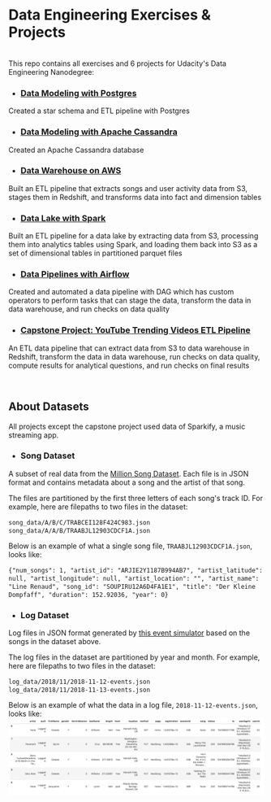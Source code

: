 # Data Engineering Exercises & Projects

<br>
This repo contains all exercises and 6 projects for Udacity's Data Engineering Nanodegree: 

<br>

- ### [Data Modeling with Postgres](https://github.com/starryxy/Data-Engineering/tree/master/Project_1A%20Data%20Modeling%20with%20Prostgres)
Created a star schema and ETL pipeline with Postgres

- ### [Data Modeling with Apache Cassandra](https://github.com/starryxy/Data-Engineering/tree/master/Project_1B%20Data%20Modeling%20with%20Apache%20Cassandra)
Created an Apache Cassandra database

- ### [Data Warehouse on AWS](https://github.com/starryxy/Data-Engineering/tree/master/Project_2%20Data%20Warehouse%20on%20AWS)
Built an ETL pipeline that extracts songs and user activity data from S3, stages them in Redshift, and transforms data into fact and dimension tables

- ### [Data Lake with Spark](https://github.com/starryxy/Data-Engineering/tree/master/Project_3%20Data%20Lake%20with%20Spark)
Built an ETL pipeline for a data lake by extracting data from S3, processing them into analytics tables using Spark, and loading them back into S3 as a set of dimensional tables in partitioned parquet files

- ### [Data Pipelines with Airflow](https://github.com/starryxy/Data-Engineering/tree/master/Project_4%20Data%20Pipeline%20with%20Airflow)
Created and automated a data pipeline with DAG which has custom operators to perform tasks that can stage the data, transform the data in data warehouse, and run checks on data quality

- ### [Capstone Project: YouTube Trending Videos ETL Pipeline](https://github.com/starryxy/Data-Engineering/tree/master/Project_5%20YouTube%20Trending%20Videos%20ETL%20Pipeline%20)
An ETL data pipeline that can extract data from S3 to data warehouse in Redshift, transform the data in data warehouse, run checks on data quality, compute results for analytical questions, and run checks on final results

<br>

## About Datasets

All projects except the capstone project used data of Sparkify, a music streaming app.

- ### Song Dataset

A subset of real data from the [Million Song Dataset](http://millionsongdataset.com/). Each file is in JSON format and contains metadata about a song and the artist of that song.

The files are partitioned by the first three letters of each song's track ID. For example, here are filepaths to two files in the dataset:
```
song_data/A/B/C/TRABCEI128F424C983.json
song_data/A/A/B/TRAABJL12903CDCF1A.json
```

Below is an example of what a single song file, `TRAABJL12903CDCF1A.json`, looks like:
```
{"num_songs": 1, "artist_id": "ARJIE2Y1187B994AB7", "artist_latitude": null, "artist_longitude": null, "artist_location": "", "artist_name": "Line Renaud", "song_id": "SOUPIRU12A6D4FA1E1", "title": "Der Kleine Dompfaff", "duration": 152.92036, "year": 0}
```

- ### Log Dataset

Log files in JSON format generated by [this event simulator](https://github.com/Interana/eventsim) based on the songs in the dataset above.

The log files in the dataset are partitioned by year and month. For example, here are filepaths to two files in the dataset:
```
log_data/2018/11/2018-11-12-events.json
log_data/2018/11/2018-11-13-events.json
```

Below is an example of what the data in a log file, `2018-11-12-events.json`, looks like:
![](Image/log-data.png)
